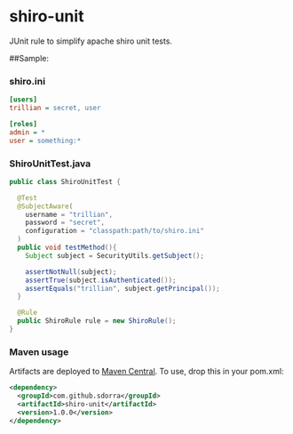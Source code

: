 shiro-unit
=========

JUnit rule to simplify apache shiro unit tests.

##Sample:

### shiro.ini
```ini
[users]
trillian = secret, user

[roles]
admin = *
user = something:*
```
### ShiroUnitTest.java
```java
public class ShiroUnitTest {

  @Test
  @SubjectAware(
    username = "trillian",
    password = "secret",
    configuration = "classpath:path/to/shiro.ini"
  )
  public void testMethod(){
    Subject subject = SecurityUtils.getSubject();

    assertNotNull(subject);
    assertTrue(subject.isAuthenticated());
    assertEquals("trillian", subject.getPrincipal());
  }

  @Rule
  public ShiroRule rule = new ShiroRule();
}
```
### Maven usage 

Artifacts are deployed to [Maven Central](http://search.maven.org). To use, drop this in your pom.xml: 
```xml
<dependency>
  <groupId>com.github.sdorra</groupId>
  <artifactId>shiro-unit</artifactId>
  <version>1.0.0</version>
</dependency>
```
